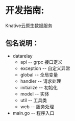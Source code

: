 # 开发指南:

Knative云原生数据服务

## 包名说明：

- datarelay
  - api -- grpc 接口定义
  - exception -- 自定义异常
  - global -- 全局变量
  - handler -- 请求处理
  - initialize -- 初始化
  - model -- 实体
  - util -- 工具类
  - web -- 服务处理
- main.go -- 程序入口
